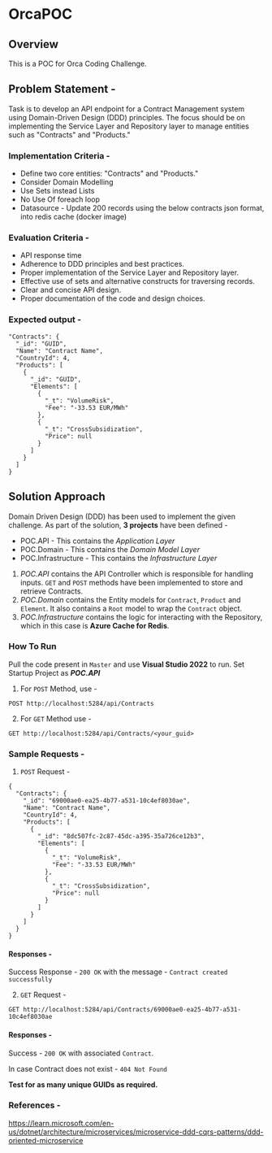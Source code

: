 # OrcaPOC

## Overview
This is a POC for Orca Coding Challenge. 

## Problem Statement - 

Task is to develop an API endpoint for a Contract Management system using Domain-Driven Design (DDD) principles. The focus should be on implementing the Service Layer and Repository layer to manage entities such as "Contracts" and "Products."

### Implementation Criteria -
- Define two core entities: "Contracts" and "Products."
- Consider Domain Modelling
- Use Sets instead Lists
- No Use Of foreach loop
- Datasource - Update 200 records using the below contracts json format, into redis cache (docker image)


### Evaluation Criteria - 
- API response time
- Adherence to DDD principles and best practices.
- Proper implementation of the Service Layer and Repository layer.
- Effective use of sets and alternative constructs for traversing records.
- Clear and concise API design.
- Proper documentation of the code and design choices.

### Expected output - 

```
"Contracts": {
  "_id": "GUID",
  "Name": "Contract Name",
  "CountryId": 4,
  "Products": [
    {
      "_id": "GUID",
      "Elements": [
        {
          "_t": "VolumeRisk",
          "Fee": "-33.53 EUR/MWh"
        },
        {
          "_t": "CrossSubsidization",
          "Price": null
        }
      ]
    }
  ]
}
```

## Solution Approach
Domain Driven Design (DDD) has been used to implement the given challenge. 
As part of the solution, **3 projects** have been defined -
- POC.API - This contains the *Application Layer*
- POC.Domain - This contains the *Domain Model Layer*
- POC.Infrastructure - This contains the *Infrastructure Layer*

1. *POC.API* contains the API Controller which is responsible for handling inputs. `GET` and `POST` methods have been implemented to store and retrieve Contracts.
2. *POC.Domain* contains the Entity models for `Contract`, `Product` and `Element`. It also contains a `Root` model to wrap the `Contract` object.
3. *POC.Infrastructure* contains the logic for interacting with the Repository, which in this case is **Azure Cache for Redis**.

### How To Run
Pull the code present in `Master` and use **Visual Studio 2022** to run. Set Startup Project as ***POC.API***

1. For `POST` Method, use - 
```
POST http://localhost:5284/api/Contracts
```

2. For `GET` Method use -
```
GET http://localhost:5284/api/Contracts/<your_guid>
```

### Sample Requests -
1. `POST` Request - 
```
{
  "Contracts": {
    "_id": "69000ae0-ea25-4b77-a531-10c4ef8030ae",
    "Name": "Contract Name",
    "CountryId": 4,
    "Products": [
      {
        "_id": "8dc507fc-2c87-45dc-a395-35a726ce12b3",
        "Elements": [
          {
            "_t": "VolumeRisk",
            "Fee": "-33.53 EUR/MWh"
          },
          {
            "_t": "CrossSubsidization",
            "Price": null
          }
        ]
      }
    ]
  }
}
```
#### Responses -
Success Response - `200 OK` with the message - `Contract created successfully`

2. `GET` Request -
```
GET http://localhost:5284/api/Contracts/69000ae0-ea25-4b77-a531-10c4ef8030ae
```

#### Responses -
Success - `200 OK` with associated `Contract`.

In case Contract does not exist - `404 Not Found`

**Test for as many unique GUIDs as required.**

### References - 
https://learn.microsoft.com/en-us/dotnet/architecture/microservices/microservice-ddd-cqrs-patterns/ddd-oriented-microservice
